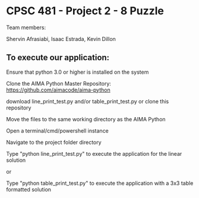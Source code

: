 # CPSC 481 - Project 2 - 8 Puzzle

Team members:

Shervin Afrasiabi, Isaac Estrada, Kevin Dillon

## To execute our application:

Ensure that python 3.0 or higher is installed on the system

Clone the AIMA Python Master Repository: https://github.com/aimacode/aima-python

download line_print_test.py and/or table_print_test.py or clone this repository

Move the files to the same working directory as the AIMA Python

Open a terminal/cmd/powershell instance

Navigate to the project folder directory

Type "python line_print_test.py" to execute the application for the linear solution

or

Type "python table_print_test.py" to execute the application with a 3x3 table formatted solution